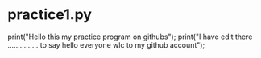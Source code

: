 # practice1.py
print("Hello this my practice program on githubs");
print("I have edit there ............... to say hello everyone wlc to my github account");
